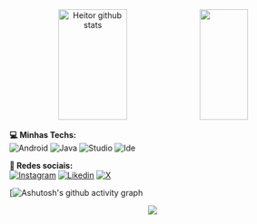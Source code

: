 <div align="center">  
  <img width="49%" height="195px" src="https://github-readme-stats.vercel.app/api?username=devmirandao&show_icons=true&count_private=true&hide_border=true&title_color=00bfbf&icon_color=00bfbf&text_color=c9d1d9&bg_color=0d1117" alt="Heitor github stats" /> 
  <img width="41%" height="195px" src="https://github-readme-stats.vercel.app/api/top-langs/?username=devmirandao&layout=compact&hide_border=true&title_color=00bfbf&text_color=00bfbf&bg_color=0d1117" />
</div>

<strong>💻 Minhas Techs:</strong>
<br>
![Android](https://img.shields.io/badge/Android-3DDC84?style=for-the-badge&logo=android&logoColor=white)
![Java](https://img.shields.io/badge/Java-ED8B00?style=for-the-badge&logo=openjdk&logoColor=white)
![Studio](https://img.shields.io/badge/Android_Studio-3DDC84?style=for-the-badge&logo=android-studio&logoColor=white)
![Ide](https://img.shields.io/badge/IntelliJ_IDEA-000000.svg?style=for-the-badge&logo=intellij-idea&logoColor=white)

<strong>📱 Redes sociais:</strong>
<br>
[![Instagram](https://img.shields.io/badge/Instagram-E4405F?style=for-the-badge&logo=instagram&logoColor=white)](https://www.instagram.com/heitor.mr/)
[![Likedin](https://img.shields.io/badge/LinkedIn-0077B5?style=for-the-badge&logo=linkedin&logoColor=white)](https://www.linkedin.com/in/heitor-miranda-54a91a252/)
[![X](https://img.shields.io/badge/Twitter-1DA1F2?style=for-the-badge&logo=twitter&logoColor=white)](https://twitter.com/Devhectorr)

[![Ashutosh's github activity graph](https://github-readme-activity-graph.vercel.app/graph?username=devmirandao&bg_color=000000&color=15e5a6&line=07e9a5&point=0a855c&area=true&hide_border=true)




 
 
<p align="center"><img align="center" src="https://profile-counter.glitch.me/{devmirandao}/count.svg" /></p> 
<br></div>

